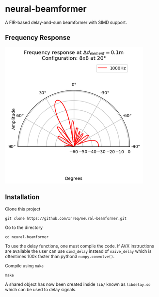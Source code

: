# neural-beamformer

A FIR-based delay-and-sum beamformer with SIMD support.

## Frequency Response
![Response](https://github.com/Irreq/neural-beamformer/blob/main/assets/main_lobe.png)



## Installation

Clone this project

    git clone https://github.com/Irreq/neural-beamformer.git

Go to the directory

    cd neural-beamformer

To use the delay functions, one must compile the code. If AVX instructions are available
the user can use `simd_delay` instead of `naive_delay` which is oftentimes
100x faster than python3 `numpy.convolve()`.

Compile using `make`

    make

A shared object has now been created inside `lib/` known as `libdelay.so` which can be used to delay signals.